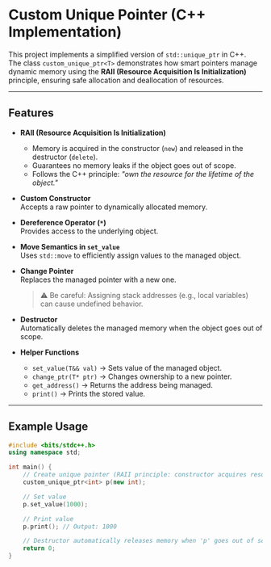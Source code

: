 # Custom Unique Pointer (C++ Implementation)

This project implements a simplified version of `std::unique_ptr` in C++.  
The class `custom_unique_ptr<T>` demonstrates how smart pointers manage dynamic memory using the **RAII (Resource Acquisition Is Initialization)** principle, ensuring safe allocation and deallocation of resources.

---

## Features

- **RAII (Resource Acquisition Is Initialization)**  
  - Memory is acquired in the constructor (`new`) and released in the destructor (`delete`).  
  - Guarantees no memory leaks if the object goes out of scope.  
  - Follows the C++ principle: *"own the resource for the lifetime of the object."*

- **Custom Constructor**  
  Accepts a raw pointer to dynamically allocated memory.

- **Dereference Operator (`*`)**  
  Provides access to the underlying object.

- **Move Semantics in `set_value`**  
  Uses `std::move` to efficiently assign values to the managed object.

- **Change Pointer**  
  Replaces the managed pointer with a new one.  
  > ⚠️ Be careful: Assigning stack addresses (e.g., local variables) can cause undefined behavior.

- **Destructor**  
  Automatically deletes the managed memory when the object goes out of scope.

- **Helper Functions**  
  - `set_value(T&& val)` → Sets value of the managed object.  
  - `change_ptr(T* ptr)` → Changes ownership to a new pointer.  
  - `get_address()` → Returns the address being managed.  
  - `print()` → Prints the stored value.

---

## Example Usage

```cpp
#include <bits/stdc++.h>
using namespace std;

int main() {
    // Create unique pointer (RAII principle: constructor acquires resource)
    custom_unique_ptr<int> p(new int);

    // Set value
    p.set_value(1000);

    // Print value
    p.print(); // Output: 1000

    // Destructor automatically releases memory when 'p' goes out of scope
    return 0;
}
